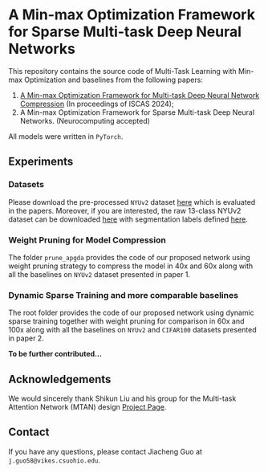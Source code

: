 # A Min-max Optimization Framework for Sparse Multi-task Deep Neural Networks
This repository contains the source code of Multi-Task Learning with Min-max Optimization and baselines from the following papers:
1) [A Min-max Optimization Framework for Multi-task Deep Neural Network Compression](https://ieeexplore.ieee.org/stamp/stamp.jsp?tp=&arnumber=10557958) (In proceedings of ISCAS 2024);
2) A Min-max Optimization Framework for Sparse Multi-task Deep Neural Networks. (Neurocomputing accepted)

All models were written in `PyTorch`. 

## Experiments
### Datasets
Please download the pre-processed `NYUv2` dataset [here](https://www.dropbox.com/scl/fo/p7n54hqfpfyc6fe6n62qk/AKVb28ZmgDiGdRMNkX5WJvo?rlkey=hcf31bdrezqjih36oi8usjait&e=1&dl=0) which is evaluated in the papers. Moreover, if you are interested, the raw 13-class NYUv2 dataset can be downloaded [here](https://github.com/ankurhanda/nyuv2-meta-data) with segmentation labels defined [here](https://github.com/ankurhanda/SceneNetv1.0/). 
### Weight Pruning for Model Compression
The folder `prune_apgda` provides the code of our proposed network using weight pruning strategy to compress the model in 40x and 60x along with all the baselines on `NYUv2` dataset presented in paper 1. 

### Dynamic Sparse Training and more comparable baselines
The root folder provides the code of our proposed network using dynamic sparse training together with weight pruning for comparison in 60x and 100x along with all the baselines on `NYUv2` and `CIFAR100` datasets presented in paper 2.

**To be further contributed...**

## Acknowledgements
We would sincerely thank Shikun Liu and his group for the Multi-task Attention Network (MTAN) design [Project Page](https://github.com/lorenmt/mtan).

## Contact
If you have any questions, please contact Jiacheng Guo at `j.guo58@vikes.csuohio.edu`.

